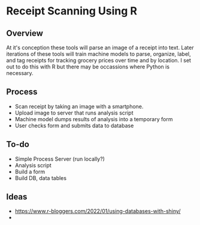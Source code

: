 # Receipt Scanning Using R

## Overview
At it's conception these tools will parse an image of a receipt into text. Later iterations of these tools will train machine models to parse, organize, label, and tag receipts for tracking grocery prices over time and by location. I set out to do this with R but there may be occassions where Python is necessary.

## Process

-  Scan receipt by taking an image with a smartphone.
-  Upload image to server that runs analysis script
-  Machine model dumps results of analysis into a temporary form
-  User checks form and submits data to database

## To-do

-  Simple Process Server (run locally?)
-  Analysis script
-  Build a form
-  Build DB, data tables

## Ideas

-  https://www.r-bloggers.com/2022/01/using-databases-with-shiny/
-  
